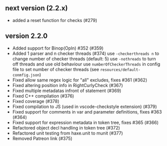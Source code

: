 ## next version (2.2.x)

 - added a reset function for checks (#279)

## version 2.2.0

 - Added support for Binop(OpIn) #352 (#359)
 - Added 1 parser and n checker threads (#374)
   use `-checkerthreads n` to change number of checker threads (default: 5)
   use `-nothreads` to turn off threads and use old behaviour
   use `numberOfCheckerThreads` in config file to set number of checker threads (see `resources/default-conmfig.json`)
 - Fixed allow same regex logic for "all" excludes, fixes #361 (#362)
 - Fixed altering position info in RightCurlyCheck (#367)
 - Fixed multiple metadatas infront of statement (#369)
 - Fixed C++ compilation (#376)
 - Fixed coverage (#378)
 - Fixed compilation to JS (used in vscode-checkstyle extension) (#379)
 - Fixed support for comments in var and parameter definitions, fixes #363 (#364)
 - Fixed support for expression metadata in token tree, fixes #365 (#366)
 - Refactored object decl handling in token tree (#372)
 - Refactored unit testing from haxe.unit to munit (#377)
 - Removed Patreon link (#375)
